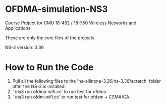# OFDMA-simulation-NS3

Course Project for CMU 18-452 / 18-750 Wireless Networks and Applications

These are only the core files of the projects.

NS-3 version: 3.36

# How to Run the Code
1. Pull all the following files to the 'ns-allinone-3.36/ns-3.36/scratch' folder after the NS-3 is installed.
2. './ns3 run ofdma-wifi.cc' to run test for ofdma
3. './ns3 run ofdm-wifi.cc' to run test for ofdam + CSMA/CA
